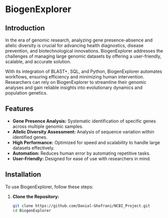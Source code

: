# BiogenExplorer

## Introduction
In the era of genomic research, analyzing gene presence-absence and allelic diversity is crucial for advancing health diagnostics, disease prevention, and biotechnological innovations. BiogenExplorer addresses the challenges of managing large genomic datasets by offering a user-friendly, scalable, and accurate solution.

With its integration of BLAST+, SQL, and Python, BiogenExplorer automates workflows, ensuring efficiency and minimizing human intervention. Researchers can rely on BiogenExplorer to streamline their genomic analyses and gain reliable insights into evolutionary dynamics and population genetics.

## Features
- **Gene Presence Analysis:** Systematic identification of specific genes across multiple genomic samples.
- **Allelic Diversity Assessment:** Analysis of sequence variation within identified genes.
- **High Performance:** Optimized for speed and scalability to handle large datasets effectively.
- **Automation:** Reduces human error by automating repetitive tasks.
- **User-Friendly:** Designed for ease of use with researchers in mind.

## Installation
To use BiogenExplorer, follow these steps:

1. **Clone the Repository:**
   ```bash
   git clone https://github.com/Danial-Ghofrani/NCBI_Project.git
   cd BiogenExplorer
